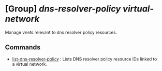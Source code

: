 # [Group] _dns-resolver-policy virtual-network_

Manage vnets relevant to dns resolver policy resources.

## Commands

- [list-dns-resolver-policy](/Commands/dns-resolver-policy/virtual-network/_list-dns-resolver-policy.md)
: Lists DNS resolver policy resource IDs linked to a virtual network.
